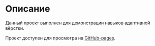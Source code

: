 # Описание

Данный проект выполнен для демонстрации навыков адаптивной вёрстки.

Проект доступен для просмотра на [GitHub-pages](https://tbsthemountainssay.github.io/Tzeezitje_Layout/).

